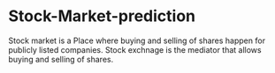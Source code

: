 # Stock-Market-prediction
Stock market is a Place where buying and selling of shares  happen for publicly listed companies. Stock exchnage is the  mediator that allows buying and selling of shares.
